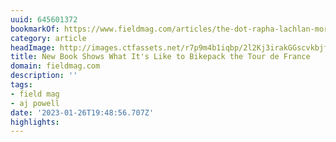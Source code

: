 ```yaml
---
uuid: 645601372
bookmarkOf: https://www.fieldmag.com/articles/the-dot-rapha-lachlan-morton-alt-tour-book
category: article
headImage: http://images.ctfassets.net/r7p9m4b1iqbp/2l2Kj3irakGGscvkbjfJXU/38f43585a8ee1b3683c954e65e0e7b2f/lachlan-morton-alt-tour-book-1.jpg?w=1000
title: New Book Shows What It's Like to Bikepack the Tour de France
domain: fieldmag.com
description: ''
tags:
- field mag
- aj powell
date: '2023-01-26T19:48:56.707Z'
highlights:
---
```



